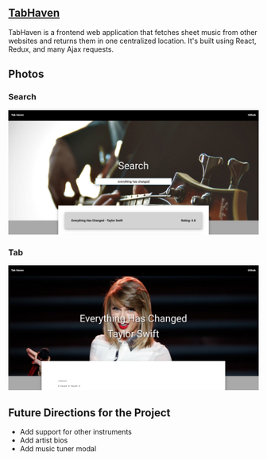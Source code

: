 ## [TabHaven](https://truongdevin.github.io/sheet-music/)

TabHaven is a frontend web application that fetches sheet music from other websites and returns them in one centralized location. It's built using React, Redux, and many Ajax requests.

## Photos

### Search
![Search](./imgs/docs/search.png)

### Tab
![Tab](./imgs/docs/tabs.png)


## Future Directions for the Project
- Add support for other instruments
- Add artist bios
- Add music tuner modal
